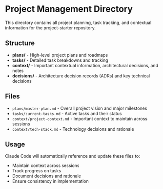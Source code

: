 # Project Management Directory

This directory contains all project planning, task tracking, and contextual information for the project-starter repository.

## Structure

- **plans/** - High-level project plans and roadmaps
- **tasks/** - Detailed task breakdowns and tracking
- **context/** - Important contextual information, architectural decisions, and notes
- **decisions/** - Architecture decision records (ADRs) and key technical decisions

## Files

- `plans/master-plan.md` - Overall project vision and major milestones
- `tasks/current-tasks.md` - Active tasks and their status
- `context/project-context.md` - Important context to maintain across sessions
- `context/tech-stack.md` - Technology decisions and rationale

## Usage

Claude Code will automatically reference and update these files to:
- Maintain context across sessions
- Track progress on tasks
- Document decisions and rationale
- Ensure consistency in implementation
